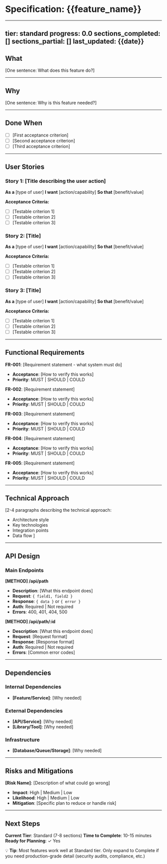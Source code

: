 # Specification: {{feature_name}}

---
tier: standard
progress: 0.0
sections_completed: []
sections_partial: []
last_updated: {{date}}
---

## What

<!-- LLM GUIDANCE: Same as Tier 1 - keep it to ONE sentence -->

[One sentence: What does this feature do?]

---

## Why

<!-- LLM GUIDANCE: Same as Tier 1 - keep it to ONE sentence -->

[One sentence: Why is this feature needed?]

---

## Done When

<!-- LLM GUIDANCE: Same as Tier 1 - list 3 testable acceptance criteria -->

- [ ] [First acceptance criterion]
- [ ] [Second acceptance criterion]
- [ ] [Third acceptance criterion]

---

## User Stories

<!-- LLM GUIDANCE:
Write 3-5 user stories in standard format.

Format:
**As a** [type of user]
**I want** [action/capability]
**So that** [benefit/value]

Each story should have 2-4 acceptance criteria.

Examples (GOOD):
**As a** registered user
**I want** to reset my password via email
**So that** I can regain access if I forget my credentials

**Acceptance Criteria:**
- [ ] Password reset link sent within 1 minute
- [ ] Link expires after 24 hours
- [ ] New password meets security requirements
- [ ] User receives confirmation after successful reset

Examples (BAD):
**As a** user
**I want** authentication
**So that** security
(Too vague - no specific action or benefit)

Think: WHO needs this? WHAT do they want to do? WHY does it matter?
Count: 3-5 stories recommended
Focus: Cover main user workflows, not every edge case
-->

### Story 1: [Title describing the user action]

**As a** [type of user]
**I want** [action/capability]
**So that** [benefit/value]

**Acceptance Criteria:**
- [ ] [Testable criterion 1]
- [ ] [Testable criterion 2]
- [ ] [Testable criterion 3]

### Story 2: [Title]

**As a** [type of user]
**I want** [action/capability]
**So that** [benefit/value]

**Acceptance Criteria:**
- [ ] [Testable criterion 1]
- [ ] [Testable criterion 2]
- [ ] [Testable criterion 3]

### Story 3: [Title]

**As a** [type of user]
**I want** [action/capability]
**So that** [benefit/value]

**Acceptance Criteria:**
- [ ] [Testable criterion 1]
- [ ] [Testable criterion 2]
- [ ] [Testable criterion 3]

---

## Functional Requirements

<!-- LLM GUIDANCE:
List 5-8 specific, testable requirements using FR-XXX numbering.

Format:
**FR-XXX**: [Requirement statement]
- **Acceptance**: [How to verify]
- **Priority**: MUST | SHOULD | COULD

Priority guide:
- MUST: Critical for MVP, feature broken without it
- SHOULD: Important but feature works without it
- COULD: Nice to have, low priority

Examples (GOOD):
**FR-001**: Users can log in with email and password
- **Acceptance**: Successful login redirects to dashboard, invalid credentials show error
- **Priority**: MUST

**FR-002**: System locks account after 5 failed login attempts
- **Acceptance**: 6th attempt blocked, unlock email sent after 15 minutes
- **Priority**: SHOULD

Examples (BAD):
**FR-001**: Implement authentication
- **Acceptance**: Authentication works
- **Priority**: MUST
(Too vague - what KIND of auth? How verify?)

Think: WHAT must the system do? (not HOW)
Count: 5-8 requirements (fewer is better than bloat)
Focus: Concrete capabilities, not implementation details
-->

**FR-001**: [Requirement statement - what system must do]
- **Acceptance**: [How to verify this works]
- **Priority**: MUST | SHOULD | COULD

**FR-002**: [Requirement statement]
- **Acceptance**: [How to verify this works]
- **Priority**: MUST | SHOULD | COULD

**FR-003**: [Requirement statement]
- **Acceptance**: [How to verify this works]
- **Priority**: MUST | SHOULD | COULD

**FR-004**: [Requirement statement]
- **Acceptance**: [How to verify this works]
- **Priority**: MUST | SHOULD | COULD

**FR-005**: [Requirement statement]
- **Acceptance**: [How to verify this works]
- **Priority**: MUST | SHOULD | COULD

---

## Technical Approach

<!-- LLM GUIDANCE:
Describe the HIGH-LEVEL architecture and technology choices.

Include:
- Architecture style (monolithic, microservices, serverless, etc.)
- Key technologies (languages, frameworks, databases)
- Integration points (APIs, services, third-party)
- Data flow (high-level - don't design database schema here)

Length: 2-4 paragraphs

Examples (GOOD):
"We'll implement a REST API using Node.js and Express, with JWT tokens for stateless authentication. User credentials will be hashed with bcrypt and stored in PostgreSQL. The API will integrate with SendGrid for password reset emails."

"This will be a React SPA with TypeScript, calling backend APIs. State management via Redux Toolkit. Real-time updates using WebSocket connection to backend server."

Examples (BAD):
"We'll use the best technologies available and follow industry standards."
(Too vague)

"Authentication will use OAuth2 with PKCE flow, JWT access tokens with 15-minute expiry, refresh tokens in httpOnly cookies with 7-day sliding expiration, Redis for session storage with LRU eviction..."
(Too detailed - save for implementation planning)

Think: What's the overall approach? What big decisions need to be made?
Keep it high-level: Details come later in planning
-->

[2-4 paragraphs describing the technical approach:
- Architecture style
- Key technologies
- Integration points
- Data flow
]

---

## API Design

<!-- LLM GUIDANCE:
List the main API endpoints or interfaces this feature exposes.

Format (REST API):
- **POST /api/resource** - Create new resource
- **GET /api/resource/:id** - Get single resource
- **PUT /api/resource/:id** - Update resource
- **DELETE /api/resource/:id** - Delete resource

Format (GraphQL):
- **mutation createResource** - Create new resource
- **query getResource(id)** - Fetch single resource

Format (Function/Method):
- **authenticateUser(email, password)** → User | Error
- **sendPasswordReset(email)** → Success | Error

Include:
- HTTP method and path (for REST)
- Brief description
- Key request parameters
- Expected response

Examples (GOOD):
**POST /api/auth/login**
- Request: `{ email, password }`
- Response: `{ token, user: { id, email, name } }`
- Errors: 401 Unauthorized, 400 Bad Request

**GET /api/users/:id**
- Request: No body (requires auth token in header)
- Response: `{ user: { id, email, name, createdAt } }`
- Errors: 401 Unauthorized, 404 Not Found

Examples (BAD):
**POST /api/auth**
- Does authentication stuff
(Too vague - login? logout? register?)

Think: What endpoints will other systems or the frontend call?
Count: 3-7 main endpoints (don't list every CRUD operation)
Focus: Public interface, not internal implementation
-->

### Main Endpoints

**[METHOD] /api/path**
- **Description**: [What this endpoint does]
- **Request**: `{ field1, field2 }`
- **Response**: `{ data }` or `{ error }`
- **Auth**: Required | Not required
- **Errors**: 400, 401, 404, 500

**[METHOD] /api/path/:id**
- **Description**: [What this endpoint does]
- **Request**: [Request format]
- **Response**: [Response format]
- **Auth**: Required | Not required
- **Errors**: [Common error codes]

---

## Dependencies

<!-- LLM GUIDANCE:
List what this feature depends on to work.

Categories:
1. Internal dependencies (other features, services, modules)
2. External dependencies (third-party APIs, services, libraries)
3. Infrastructure dependencies (databases, message queues, storage)

Format:
**[Dependency Name]**: [Why needed]

Examples (GOOD):
**User Service**: Required to fetch user profiles and permissions
**SendGrid API**: Required to send password reset emails
**PostgreSQL**: Required to store user credentials and sessions
**Redis**: Required for rate limiting (optional - can fall back to in-memory)

Examples (BAD):
**Node.js**: Runtime environment
**Express**: Web framework
(These are technology choices, not dependencies)

**The internet**: Required to work
(Too obvious)

Think: What MUST exist for this to work? What external systems do we call?
Count: 2-6 dependencies typical
Mark optional dependencies clearly
-->

### Internal Dependencies
- **[Feature/Service]**: [Why needed]

### External Dependencies
- **[API/Service]**: [Why needed]
- **[Library/Tool]**: [Why needed]

### Infrastructure
- **[Database/Queue/Storage]**: [Why needed]

---

## Risks and Mitigations

<!-- LLM GUIDANCE:
Identify 2-4 major risks and how to mitigate them.

Format:
**[Risk]**: [Description]
- **Impact**: High | Medium | Low
- **Likelihood**: High | Medium | Low
- **Mitigation**: [How to reduce risk]

Examples (GOOD):
**Third-party API downtime**: SendGrid outage prevents password reset emails
- **Impact**: High (users locked out)
- **Likelihood**: Low (99.9% uptime SLA)
- **Mitigation**: Queue failed emails for retry, provide support contact option

**Performance degradation**: Bcrypt hashing slows login under high load
- **Impact**: Medium (slow but functional)
- **Likelihood**: Medium (during peak hours)
- **Mitigation**: Use work factor 10 (not 12), consider Redis caching for repeat logins

Examples (BAD):
**Bugs in code**: Code might have bugs
- **Impact**: Unknown
- **Likelihood**: Unknown
- **Mitigation**: Test everything
(Too vague - every project has bugs)

Think: What could go wrong? What's the plan if it does?
Count: 2-4 real risks (not hypothetical disasters)
Focus: Risks specific to THIS feature
-->

**[Risk Name]**: [Description of what could go wrong]
- **Impact**: High | Medium | Low
- **Likelihood**: High | Medium | Low
- **Mitigation**: [Specific plan to reduce or handle risk]

---

## Next Steps

<!--
This is a STANDARD tier specification (Tier 2 of 3).
You have enough detail to start planning implementation.

Next actions:
1. Generate implementation plan:
   Command: /sp-plan

2. Expand to COMPLETE tier if this is production-critical:
   Command: specpulse expand {{feature_id}} --to-tier complete
   (Adds: Security, Performance, Monitoring, Compliance, Cost Analysis)

3. Add individual sections if needed:
   Command: specpulse spec add-section {{feature_id}} <section-name>

Check your progress:
   Command: specpulse spec progress {{feature_id}}
-->

**Current Tier**: Standard (7-8 sections)
**Time to Complete**: 10-15 minutes
**Ready for Planning**: ✓ Yes

💡 **Tip**: Most features work well at Standard tier. Only expand to Complete if you need production-grade detail (security audits, compliance, etc.)
